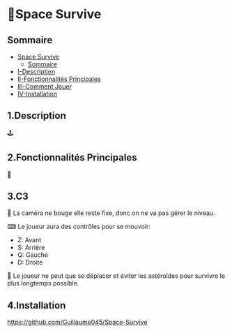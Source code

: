 # 🚀Space Survive

## Sommaire

- [Space Survive](#🚀space-survive)
  - [Sommaire](#sommaire)
- [I-Description](#1description)
- [II-Fonctionnalités Principales](#2fonctionnalités-principales)
- [III-Comment Jouer](#3comment-jouer)
- [IV-Installation](#4installation)

## 1.Description
🕹️
## 2.Fonctionnalités Principales
📝
## 3.C3

🎥 La caméra ne bouge elle reste fixe, donc on ne va pas gérer le niveau.

⌨ Le joueur aura des contrôles pour se mouvoir:
- Z: Avant
- S: Arrière
- Q: Gauche
- D: Droite

🚀 Le joueur ne peut que se déplacer et éviter les astéroîdes pour survivre le plus
longtemps possible.

## 4.Installation

https://github.com/Guillaume045/Space-Survive